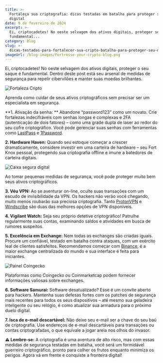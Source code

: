 ```yaml
---
title: >-
  Fortaleça sua criptografia: dicas testadas em batalha para proteger seu ouro
  digital
date: 9 de fevereiro de 2024
excerpt: >-
  Ei, criptocadetes! No oeste selvagem dos ativos digitais, proteger seu saque é
  fundamental...
category: Blog
slug: >-
  dicas-testadas-para-fortalecer-sua-cripto-batalha-para-proteger-seu-ouro-digital
imageUrl: /blog-images/Fortresse-your-crypto-blog.png
---
```

Ei, criptocadetes! No oeste selvagem dos ativos digitais, proteger o seu saque é fundamental. Dentro deste post está seu arsenal de medidas de segurança para repelir cibervilões e manter suas moedas brilhantes.

![Fortaleza Cripto](/blog-images/ca23de1c-a90c-4554-9812-b861da35803d.jpg)

Aprenda como cuidar de seus ativos criptográficos sem precisar ser um especialista em segurança.

**1\. Ativação da senha: ** Abandone “password123” como um novato. Crie fortalezas indecifráveis com senhas longas e complexas e 2FA (autenticação de dois fatores) – como uma grade dupla de laser ao redor do seu cofre criptográfico. Você pode gerenciar suas senhas com ferramentas como [LastPass](https://www.lastpass.com/) e [1Password](https://1password.com/es).

**2\. Hardware Haven:** Quando seu estoque começar a crescer dramaticamente, considere investir em uma carteira de hardware – seu Fort Knox pessoal, protegendo sua criptografia offline e imune a batedores de carteira digitais.

![Caixa segura digital](/blog-images/ced52247-a880-486d-b101-57fb2af625ca.jpg)

Ao tomar pequenas medidas de segurança, você pode proteger muito bem seus ativos criptográficos.

**3\. Véu VPN:** Ao se aventurar on-line, oculte suas transações com um escudo de invisibilidade da VPN. Os hackers não verão você chegando, muito menos roubarão sua preciosa criptografia. Tanto [ProtonVPN](https://protonvpn.com/) e [Windscribe](https://windscribe.com/) são duas das melhores opções de VPN disponíveis.

**4\. Vigilant Watch:** Seja seu próprio detetive criptográfico! Patrulhe regularmente suas contas, examinando saldos e atividades em busca de rumores suspeitos.

**5\. Excelência em Exchange:** Nem todas as exchanges são criadas iguais. Procure um confiável, testado em batalha contra ataques, com um exército leal de clientes satisfeitos. Recomendamos começar com [Binance](https://binance.com), é a maior exchange centralizada do mundo e sua interface é feita para iniciantes.

![Painel Coingecko](/blog-images/coingeckodash.png)

Plataformas como Coingecko ou Coinmarketcap podem fornecer informações valiosas sobre exchanges.

**6\. Software Samurai:** Software desatualizado? Esse é um convite aberto para hackers. Mantenha suas defesas fortes com os patches de segurança mais recentes para todos os seus dispositivos – até mesmo sua geladeira inteligente ou seu relógio, é como atualizar sua armadura para o próximo duelo digital.

**7\. Isca de e-mail descartável:** Não deixe seu e-mail ser a chave do seu baú de criptografia. Use endereços de e-mail descartáveis para transações ou contas criptografadas, o que equivale a jogar areia nos olhos do invasor.

**⚠ Lembre-se:** A criptografia é uma aventura de alto risco, mas com essas medidas de segurança testadas em batalha, você será um formidável guerreiro criptográfico, pronto para colher os frutos enquanto minimiza os perigos. Agora vá em frente e conquiste a fronteira digital!
